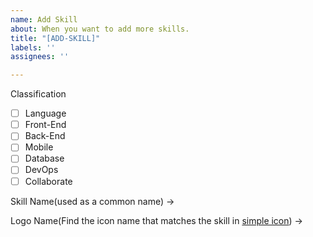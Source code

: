 ```yaml
---
name: Add Skill
about: When you want to add more skills.
title: "[ADD-SKILL]"
labels: ''
assignees: ''

---
```


Classification
- [ ] Language
- [ ] Front-End
- [ ] Back-End
- [ ] Mobile
- [ ] Database
- [ ] DevOps
- [ ] Collaborate

Skill Name(used as a common name)
-> 

Logo Name(Find the icon name that matches the skill in [simple icon](https://simpleicons.org/)) 
->
